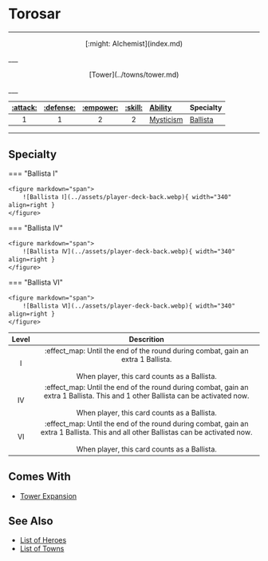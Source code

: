 # Torosar

___
<p style="text-align: center;" markdown>[:might: Alchemist](index.md)</p>
___
<p style="text-align: center;" markdown>[Tower](../towns/tower.md)</p>
___

| [:attack:](../statistics/attack.md) | [:defense:](../statistics/defense.md) | [:empower:](../statistics/power.md) | [:skill:](../statistics/knowledge.md) | [Ability](../abilities/index.md) | Specialty |
| :---: | :---: | :---: | :---: | :--- | :--- |
| 1 | 1 | 2 | 2 | [Mysticism](../abilities/mysticism.md) | [Ballista](#specialty) |

___


## Specialty

=== "Ballista Ⅰ"

    <figure markdown="span">
        ![Ballista Ⅰ](../assets/player-deck-back.webp){ width="340" align=right }
    </figure>

=== "Ballista Ⅳ"

    <figure markdown="span">
        ![Ballista Ⅳ](../assets/player-deck-back.webp){ width="340" align=right }
    </figure>

=== "Ballista Ⅵ"

    <figure markdown="span">
        ![Ballista Ⅵ](../assets/player-deck-back.webp){ width="340" align=right }
    </figure>


| Level | Descrition |
| :---: | :---: |
| Ⅰ | :effect_map: Until the end of the round during combat, gain an extra 1 Ballista.</br></br>When player, this card counts as a Ballista. |
| Ⅳ | :effect_map: Until the end of the round during combat, gain an extra 1 Ballista. This and 1 other Ballista can be activated now.</br></br>When player, this card counts as a Ballista. |
| Ⅵ | :effect_map: Until the end of the round during combat, gain an extra 1 Ballista. This and all other Ballistas can be activated now.</br></br>When player, this card counts as a Ballista. |


## Comes With

- [Tower Expansion](../content.md)


## See Also

- [List of Heroes](index.md)
- [List of Towns](../towns/index.md)
